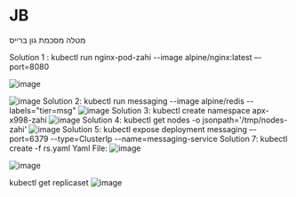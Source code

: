 # JB
מטלה מסכמת גון ברייס

Solution 1 : kubectl run nginx-pod-zahi --image alpine/nginx:latest –-port=8080

![image](https://user-images.githubusercontent.com/87436052/126059999-53b6ea01-dd55-42b9-baf3-c85cecddde5d.png)


![image](https://user-images.githubusercontent.com/87436052/126060011-4dd7a9aa-d727-4815-a8e5-49d84787603d.png)
Solution 2:
kubectl run messaging --image alpine/redis --labels="tier=msg"
![image](https://user-images.githubusercontent.com/87436052/126060222-f81b2f0a-4349-467d-9a07-d81657d740c2.png)
Solution 3:
kubectl create namespace apx-x998-zahi
![image](https://user-images.githubusercontent.com/87436052/126060280-ee334694-bc19-4539-8f2f-fdece0c56b3e.png)
Solution 4:
kubectl get nodes -o jsonpath='/tmp/nodes-zahi'
![image](https://user-images.githubusercontent.com/87436052/126060293-758bcbf2-3d9a-486d-a0cc-bc3d8afd172f.png)
Solution 5:
kubectl expose deployment messaging –-port=6379 --type=ClusterIp --name=messaging-service
Solution 7:
kubectl create -f rs.yaml
Yaml File:
![image](https://user-images.githubusercontent.com/87436052/126060513-164834e6-41d1-4947-80af-dfb0ceef5c36.png)

![image](https://user-images.githubusercontent.com/87436052/126060481-07243b43-6e2c-4f07-b8e2-903fa702c637.png)

kubectl get replicaset
![image](https://user-images.githubusercontent.com/87436052/126060491-84876acf-61a7-4358-b90c-9c853e621257.png)


